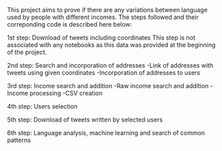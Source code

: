 This project aims to prove if there are any variations between language used by people with different incomes.
The steps followed and their correponding code is described here below: 


1st step: Download of tweets including coordinates
This step is not associated with any notebooks as this data was provided at the beginning of the project.

2nd step: Search and incorporation of addresses
-Link of addresses with tweets using given coordinates
-Incorporation of addresses to users

3rd step: Income search and addition
-Raw income search and addition
-Income processing
-CSV creation

4th step: Users selection

5th step: Download of tweets written by selected users

6th step: Language analysis, machine learning and search of common patterns
